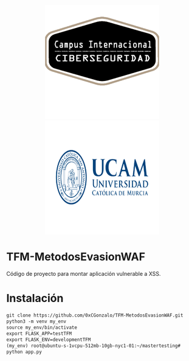 <p align="center">

<img src="https://github.com/0xCGonzalo/TFM-MetodosEvasionWAF/blob/master/logoTransparente.png" width="300" height="300">
<img src="https://github.com/0xCGonzalo/TFM-MetodosEvasionWAF/blob/master/logoTransparenteUCAM.png" width="300" height="300">
  
</p>


# TFM-MetodosEvasionWAF

Código de proyecto para montar aplicación vulnerable a XSS.

# Instalación

```
git clone https://github.com/0xCGonzalo/TFM-MetodosEvasionWAF.git
python3 -m venv my_env
source my_env/bin/activate
export FLASK_APP=testTFM
export FLASK_ENV=developmentTFM
(my_env) root@ubuntu-s-1vcpu-512mb-10gb-nyc1-01:~/mastertesting# python app.py
```

